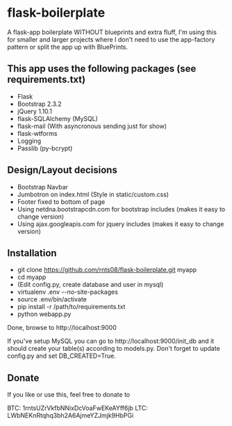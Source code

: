 flask-boilerplate
=================

A flask-app boilerplate WITHOUT blueprints and extra fluff, I'm using this for 
smaller and larger projects where I don't need to use the app-factory pattern 
or split the app up with BluePrints.

## This app uses the following packages (see requirements.txt)
* Flask
* Bootstrap 2.3.2
* jQuery 1.10.1
* flask-SQLAlchemy (MySQL)
* flask-mail (With asyncronous sending just for show)
* flask-wtforms
* Logging
* Passlib (py-bcrypt)

## Design/Layout decisions
* Bootstrap Navbar
* Jumbotron on index.html (Style in static/custom.css)
* Footer fixed to bottom of page
* Using netdna.bootstrapcdn.com for bootstrap includes (makes it easy to change version)
* Using ajax.googleapis.com for jquery includes (makes it easy to change version)

## Installation

- git clone https://github.com/rnts08/flask-boilerplate.git myapp
- cd myapp
- (Edit config.py, create database and user in mysql)
- virtualenv .env --no-site-packages
- source .env/bin/activate
- pip install -r /path/to/requirements.txt
- python webapp.py

Done, browse to http://localhost:9000

If you've setup MySQL you can go to http://localhost:9000/init_db and it should
create your table(s) according to models.py. Don't forget to update config.py 
and set DB_CREATED=True. 

## Donate
If you like or use this, feel free to donate to

BTC: 1rntsUZrVkfbNNixDcVoaFwEKeAYff6jb
LTC: LWbNEKnRtqhq3bh2A6AjmeYZJmjk9HbPGi
